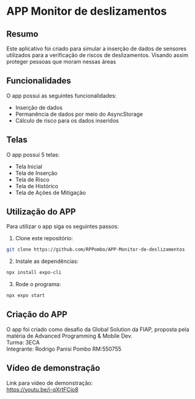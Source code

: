 # APP Monitor de deslizamentos

## Resumo
Este aplicativo foi criado para simular a inserção de dados de sensores utilizados para a verificação de riscos de deslizamentos. Visando assim proteger pessoas que moram nessas áreas

## Funcionalidades
O app possui as seguintes funcionalidades:
- Inserção de dados
- Permanência de dados por meio do AsyncStorage
- Cálculo de risco para os dados inseridos

## Telas
O app possui 5 telas:
- Tela Inicial
- Tela de Inserção
- Tela de Risco
- Tela de Histórico
- Tela de Ações de Mitigação

## Utilização do APP
Para utilizar o app siga os seguintes passos:
1. Clone este repositório:
```bash
git clone https://github.com/RPPombo/APP-Monitor-de-deslizamentos
```

2. Instale as dependências:
```bash
npx install expo-cli
```

3. Rode o programa:  
```bash
npx expo start
```

## Criação do APP
O app foi criado como desafio da Global Solution da FIAP, proposta pela matéria de Advanced Programming & Mobile Dev.  
Turma: 3ECA  
Integrante: Rodrigo Panisi Pombo RM:550755

## Vídeo de demonstração
Link para vídeo de demonstração:  
https://youtu.be/i-qXrtFCjo8
